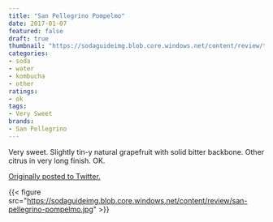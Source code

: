 ```yaml
---
title: "San Pellegrino Pompelmo"
date: 2017-01-07
featured: false
draft: true
thumbnail: "https://sodaguideimg.blob.core.windows.net/content/review/thumbs/san-pellegrino-pompelmo.jpg"
categories:
- soda
- water
- kombucha
- other
ratings:
- ok
tags:
- Very Sweet
brands:
- San Pellegrino
---
```


Very sweet. Slightly tin-y natural grapefruit with solid bitter backbone. Other citrus in very long finish. OK.

[Originally posted to Twitter.](https://twitter.com/Cavorter/status/817804694814945280)

{{< figure src="https://sodaguideimg.blob.core.windows.net/content/review/san-pellegrino-pompelmo.jpg" >}}

